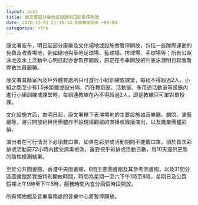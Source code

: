 ```yaml
---
layout: post
title: 康文署部分場地或設施明日起暫停開放
date: 2020-12-01 21:10:14.000000000 +08:00
categories: rthk
---
```


康文署宣布，明日起部分康樂及文化場地或設施會暫停開放，包括一些隊際運動的免費及收費場地，例如硬地與草地足球場、籃球場、排球場、手球場等；所有公眾泳池及水上活動中心明日起亦會暫停開放，原定在冬季開放的刊憲泳灘明日起會暫停救生員服務。

康文署其餘室內及戶外體育處所只可進行小組訓練或課堂，每組不得超過2人，小組之間至少有1.5米距離或設分隔，而在舞蹈室、活動室、多用途活動室等設施內進行小組訓練或課堂時，每組連教練在內不得超過2人，即是教練只可單對單授課。

文化設施方面，由明日起，康文署轄下表演場地的主要設施如音樂廳、劇院、演藝廳等，將只開放給租用團體作不設現場觀眾的直播或錄播演出，以及職業團體彩排。

演出者在可行情況下必須戴口罩，如果在彩排或活動期間不能戴口罩，須於首次彩排或活動前72小時内接受病毒檢測，還要視乎彩排或活動日數，每10天提供更新的陰性檢測結果。

至於公共圖書館，香港中央圖書館、6間主要圖書館及其參考圖書館，以及31間分區圖書館將實施特別開放時間，時間為星期一至六下午1時至8時，星期日及公眾假期上午9時至下午5時，服務時間內會分兩個時段開放。

所有博物館及音樂事務處的音樂中心將暫停開放。

